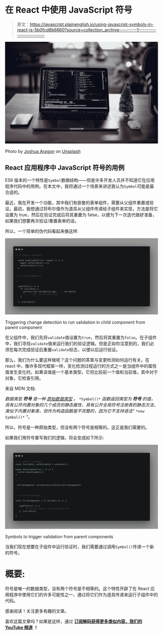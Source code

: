 # 在 React 中使用 JavaScript 符号

> 原文：<https://javascript.plainenglish.io/using-javascript-symbols-in-react-js-5b0fcd8b6660?source=collection_archive---------1----------------------->

![](img/261f414731d7b3150cc53d138476447f.png)

Photo by [Joshua Aragon](https://unsplash.com/@goshua13?utm_source=unsplash&utm_medium=referral&utm_content=creditCopyText) on [Unsplash](https://unsplash.com/s/photos/reactjs-%2Bjavascript?utm_source=unsplash&utm_medium=referral&utm_content=creditCopyText)

## React 应用程序中 JavaScript 符号的用例

ES6 版本的一个特性是`Symbol`数据结构——但是许多开发人员并不知道它在应用程序代码中的用例。在本文中，我将通过一个场景来讲述我认为`Symbol`可能是最合适的。

最近，我在开发一个功能，其中我们有嵌套的表单组件，需要从父组件重置或验证。最初，我想通过将布尔值作为道具从父组件传递给子组件来实现，方法是将它设置为 true，然后在验证完成后将其重置为 false，以便为下一次迭代做好准备，如果我们想要再次验证/重置表单的话。

所以，一个简单的伪代码看起来像这样:

![](img/2eef337c95388c362cac295bfd19e819.png)

Triggering change detection to run validation in child component from parent component

在父组件中，我们先将`validate`值设置为`true`，然后将其重置为`false`。在子组件中，我们寻找`validate`值来运行我们的验证逻辑。但是正如你注意到的，我们必须在每次完成验证后重置`validate`标志，以便以后运行验证。

那么，我们为什么要这样做呢？这个问题的答案与变更检测如何运行有关。在 react 中，像许多现代框架一样，变化检测过程运行的方式之一是当组件中的属性值发生变化时。如果该值是一个基本类型，它将比较前一个值和当前值，其中对于对象，它检查引用。

来自 MDN 文档:

*数据类型* ***符号*** *是一种* [*原始数据类型*](https://developer.mozilla.org/en-US/docs/Glossary/Primitive) *。* `*Symbol()*` *函数返回类型为* ***符号*** *的值，具有公开内置对象的几个成员的静态属性，具有公开全局符号注册表的静态方法，类似于内置对象类，但作为构造函数是不完整的，因为它不支持语法“* `*new Symbol()*` *”。*

所以，符号是一种原始类型，但没有两个符号是相等的。这正是我们需要的。

如果我们用符号重写我们的逻辑，将会变成如下所示:

![](img/1be7b9c0acaee41c89f42d5e2be4e824.png)

Symbols to trigger validation from parent components

当我们现在想要在子组件中运行验证时，我们需要通过调用`Symbol()`传递一个新的符号。

# **概要:**

符号是唯一的数据类型，没有两个符号是不相等的。这个特性开辟了在 React 应用程序中使用它们的许多可能性之一，通过将它们作为道具传递来运行子组件中的代码。

感谢阅读！关注更多有趣的文章。

喜欢这篇文章吗？如果是这样，通过 [**订阅解码获得更多类似内容，我们的 YouTube 频道**](https://www.youtube.com/channel/UCtipWUghju290NWcn8jhyAw) **！**